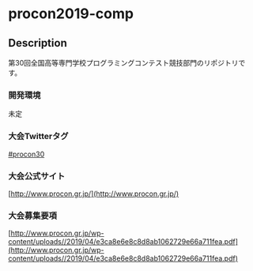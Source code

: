 # procon2019-comp
## Description

第30回全国高等専門学校プログラミングコンテスト競技部門のリポジトリです。

### 開発環境

未定

### 大会Twitterタグ
[#procon30](https://twitter.com/search?q=%23procon30)

### 大会公式サイト
[http://www.procon.gr.jp/](http://www.procon.gr.jp/)

### 大会募集要項
[http://www.procon.gr.jp/wp-content/uploads//2019/04/e3ca8e6e8c8d8ab1062729e66a711fea.pdf](http://www.procon.gr.jp/wp-content/uploads//2019/04/e3ca8e6e8c8d8ab1062729e66a711fea.pdf)
